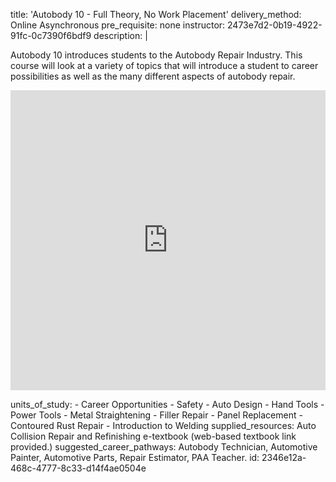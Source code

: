 title: 'Autobody 10 - Full Theory, No Work Placement'
delivery_method: Online Asynchronous
pre_requisite: none
instructor: 2473e7d2-0b19-4922-91fc-0c7390f6bdf9
description: |
  <p>Autobody 10 introduces students to the Autobody Repair Industry. This course will look at a variety of topics that will introduce a student to career possibilities as well as the many different aspects of autobody repair. </p>
  
  
  <p><iframe allowfullscreen="" frameborder="0" height="480" src="https://www.youtube.com/embed/FdmpLInumaE?mode=opaque&amp;rel=0&amp;autohide=2&amp;wmode=transparent&amp;modestbranding=1" width="100%"></iframe></p>
units_of_study:
  - Career Opportunities
  - Safety
  - Auto Design
  - Hand Tools
  - Power Tools
  - Metal Straightening
  - Filler Repair
  - Panel Replacement
  - Contoured Rust Repair
  - Introduction to Welding
supplied_resources: Auto Collision Repair and Refinishing e-textbook (web-based textbook link provided.)
suggested_career_pathways: Autobody Technician, Automotive Painter, Automotive Parts, Repair Estimator, PAA Teacher.
id: 2346e12a-468c-4777-8c33-d14f4ae0504e
